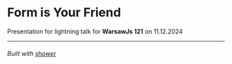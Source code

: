 # Form is Your Friend

Presentation for lightning talk for **WarsawJs 121** on 11.12.2024

---

###### Built with [shower](https://github.com/shower/shower)
